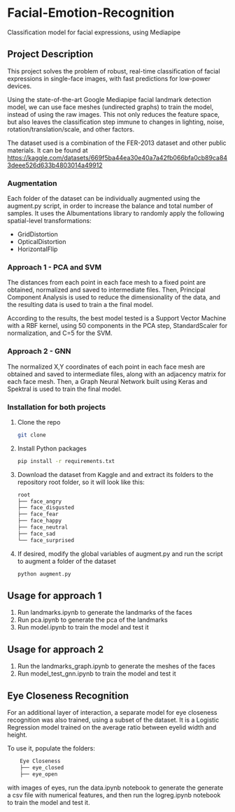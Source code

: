 # Facial-Emotion-Recognition
Classification model for facial expressions, using Mediapipe

## Project Description

This project solves the problem of robust, real-time classification of facial expressions in single-face images, with fast predictions for low-power devices.

Using the state-of-the-art Google Mediapipe facial landmark detection model, we can use face meshes (undirected graphs) to train the model, instead of using the raw images. This not only reduces the feature space, but also leaves the classification step immune to changes in lighting, noise, rotation/translation/scale, and other factors.

The dataset used is a combination of the FER-2013 dataset and other public materials. It can be found at https://kaggle.com/datasets/669f5ba44ea30e40a7a42fb066bfa0cb89ca843deee526d633b4803014a49912

### Augmentation

Each folder of the dataset can be individually augmented using the augment.py script, in order to increase the balance and total number of samples. It uses the Albumentations library to randomly apply the following spatial-level transformations:
- GridDistortion 
- OpticalDistortion
- HorizontalFlip


### Approach 1 - PCA and SVM

The distances from each point in each face mesh to a fixed point are obtained, normalized and saved to intermediate files. Then, Principal Component Analysis is used to reduce the dimensionality of the data, and the resulting data is used to train a the final model.

According to the results, the best model tested is a Support Vector Machine with a RBF kernel, using 50 components in the PCA step, StandardScaler for normalization, and C=5 for the SVM.

### Approach 2 - GNN

The normalized X,Y coordinates of each point in each face mesh are obtained and saved to intermediate files, along with an adjacency matrix for each face mesh. Then, a Graph Neural Network built using Keras and Spektral is used to train the final model.

### Installation for both projects

1. Clone the repo
   ```sh
   git clone
    ```
2. Install Python packages
    ```sh
    pip install -r requirements.txt
    ```
3. Download the dataset from Kaggle and and extract its folders to the repository root folder, so it will look like this:
    ```sh
    root
    ├── face_angry
    ├── face_disgusted
    ├── face_fear
    ├── face_happy
    ├── face_neutral
    ├── face_sad
    └── face_surprised

    ```

4. If desired, modify the global variables of augment.py and run the script to augment a folder of the dataset
    ```sh
    python augment.py
    ```

## Usage for approach 1

1. Run landmarks.ipynb to generate the landmarks of the faces
2. Run pca.ipynb to generate the pca of the landmarks
3. Run model.ipynb to train the model and test it

## Usage for approach 2

1. Run the landmarks_graph.ipynb to generate the meshes of the faces
2. Run model_test_gnn.ipynb to train the model and test it


## Eye Closeness Recognition

For an additional layer of interaction, a separate model for eye closeness recognition was also trained, using a subset of the dataset. It is a Logistic Regression model trained on the average ratio between eyelid width and height.

To use it, populate the folders:
```sh
    Eye Closeness
    ├── eye_closed
    ├── eye_open
```
with images of eyes, run the data.ipynb notebook to generate the generate a csv file with numerical features, and then run the logreg.ipynb notebook to train the model and test it.